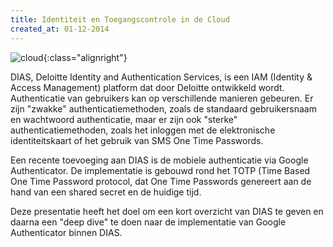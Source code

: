 ```yaml
---
title: Identiteit en Toegangscontrole in de Cloud
created_at: 01-12-2014
---
```


![cloud](https://zeus.ugent.be/wp-content/uploads/2014/12/cloud-300x212.png){:class="alignright"}

DIAS, Deloitte Identity and Authentication Services, is een IAM (Identity & Access Management) platform dat door Deloitte ontwikkeld wordt. Authenticatie van gebruikers kan op verschillende manieren gebeuren. Er zijn "zwakke" authenticatiemethoden, zoals de standaard gebruikersnaam en wachtwoord authenticatie, maar er zijn ook "sterke" authenticatiemethoden, zoals het inloggen met de elektronische identiteitskaart of het gebruik van SMS One Time Passwords.

Een recente toevoeging aan DIAS is de mobiele authenticatie via Google Authenticator. De implementatie is gebouwd rond het TOTP (Time Based One Time Password protocol, dat One Time Passwords genereert aan de hand van een shared secret en de huidige tijd.

Deze presentatie heeft het doel om een kort overzicht van DIAS te geven en daarna een "deep dive" te doen naar de implementatie van Google Authenticator binnen DIAS.
